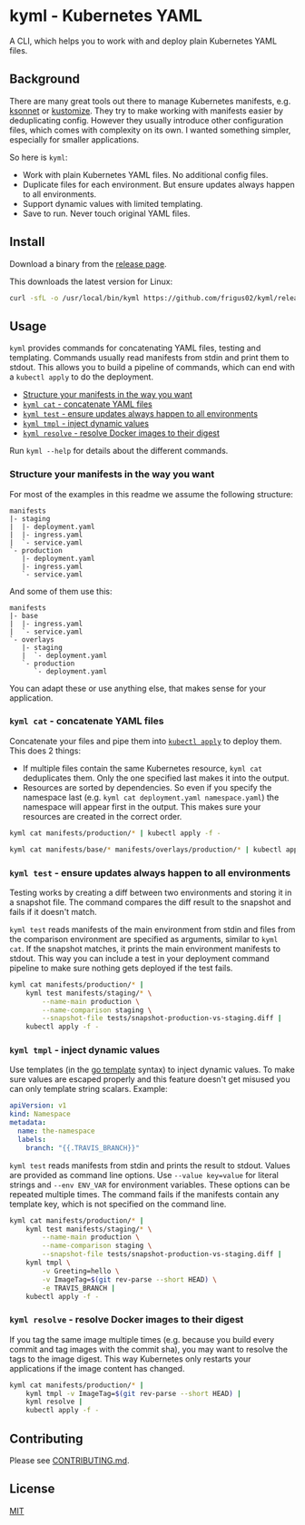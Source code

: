 # kyml - Kubernetes YAML

A CLI, which helps you to work with and deploy plain Kubernetes YAML files.

## Background

There are many great tools out there to manage Kubernetes manifests, e.g. [ksonnet](https://ksonnet.io/) or [kustomize](https://github.com/kubernetes-sigs/kustomize). They try to make working with manifests easier by deduplicating config. However they usually introduce other configuration files, which comes with complexity on its own. I wanted something simpler, especially for smaller applications.

So here is `kyml`:

- Work with plain Kubernetes YAML files. No additional config files.
- Duplicate files for each environment. But ensure updates always happen to all environments.
- Support dynamic values with limited templating.
- Save to run. Never touch original YAML files.

## Install

Download a binary from the [release page](https://github.com/frigus02/kyml/releases).

This downloads the latest version for Linux:

```sh
curl -sfL -o /usr/local/bin/kyml https://github.com/frigus02/kyml/releases/download/v20181227/kyml_20181227_linux_amd64 && chmod +x /usr/local/bin/kyml
```

## Usage

`kyml` provides commands for concatenating YAML files, testing and templating. Commands usually read manifests from stdin and print them to stdout. This allows you to build a pipeline of commands, which can end with a `kubectl apply` to do the deployment.

- [Structure your manifests in the way you want](#structure-your-manifests-in-the-way-you-want)
- [`kyml cat` - concatenate YAML files](#kyml-cat---concatenate-yaml-files)
- [`kyml test` - ensure updates always happen to all environments](#kyml-test---ensure-updates-always-happen-to-all-environments)
- [`kyml tmpl` - inject dynamic values](#kyml-tmpl---inject-dynamic-values)
- [`kyml resolve` - resolve Docker images to their digest](#kyml-resolve---resolve-docker-images-to-their-digest)

Run `kyml --help` for details about the different commands.

### Structure your manifests in the way you want

For most of the examples in this readme we assume the following structure:

```
manifests
|- staging
|  |- deployment.yaml
|  |- ingress.yaml
|  `- service.yaml
`- production
   |- deployment.yaml
   |- ingress.yaml
   `- service.yaml
```

And some of them use this:

```
manifests
|- base
|  |- ingress.yaml
|  `- service.yaml
`- overlays
   |- staging
   |  `- deployment.yaml
   `- production
      `- deployment.yaml
```

You can adapt these or use anything else, that makes sense for your application.

### `kyml cat` - concatenate YAML files

Concatenate your files and pipe them into [`kubectl apply`](https://kubernetes.io/docs/reference/generated/kubectl/kubectl-commands#apply) to deploy them. This does 2 things:

- If multiple files contain the same Kubernetes resource, `kyml cat` deduplicates them. Only the one specified last makes it into the output.
- Resources are sorted by dependencies. So even if you specify the namespace last (e.g. `kyml cat deployment.yaml namespace.yaml`) the namespace will appear first in the output. This makes sure your resources are created in the correct order.

```sh
kyml cat manifests/production/* | kubectl apply -f -
```

```sh
kyml cat manifests/base/* manifests/overlays/production/* | kubectl apply -f -
```

### `kyml test` - ensure updates always happen to all environments

Testing works by creating a diff between two environments and storing it in a snapshot file. The command compares the diff result to the snapshot and fails if it doesn't match.

`kyml test` reads manifests of the main environment from stdin and files from the comparison environment are specified as arguments, similar to `kyml cat`. If the snapshot matches, it prints the main environment manifests to stdout. This way you can include a test in your deployment command pipeline to make sure nothing gets deployed if the test fails.

```sh
kyml cat manifests/production/* |
    kyml test manifests/staging/* \
        --name-main production \
        --name-comparison staging \
        --snapshot-file tests/snapshot-production-vs-staging.diff |
    kubectl apply -f -
```

### `kyml tmpl` - inject dynamic values

Use templates (in the [go template](https://golang.org/pkg/text/template/) syntax) to inject dynamic values. To make sure values are escaped properly and this feature doesn't get misused you can only template string scalars. Example:

```yaml
apiVersion: v1
kind: Namespace
metadata:
  name: the-namespace
  labels:
    branch: "{{.TRAVIS_BRANCH}}"
```

`kyml test` reads manifests from stdin and prints the result to stdout. Values are provided as command line options. Use `--value key=value` for literal strings and `--env ENV_VAR` for environment variables. These options can be repeated multiple times. The command fails if the manifests contain any template key, which is not specified on the command line.

```sh
kyml cat manifests/production/* |
    kyml test manifests/staging/* \
        --name-main production \
        --name-comparison staging \
        --snapshot-file tests/snapshot-production-vs-staging.diff |
    kyml tmpl \
        -v Greeting=hello \
        -v ImageTag=$(git rev-parse --short HEAD) \
        -e TRAVIS_BRANCH |
    kubectl apply -f -
```

### `kyml resolve` - resolve Docker images to their digest

If you tag the same image multiple times (e.g. because you build every commit and tag images with the commit sha), you may want to resolve the tags to the image digest. This way Kubernetes only restarts your applications if the image content has changed.

```sh
kyml cat manifests/production/* |
    kyml tmpl -v ImageTag=$(git rev-parse --short HEAD) |
    kyml resolve |
    kubectl apply -f -
```

## Contributing

Please see [CONTRIBUTING.md](CONTRIBUTING.md).

## License

[MIT](LICENSE)
